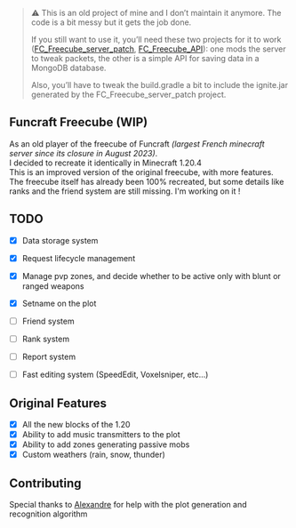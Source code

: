 
> ⚠️ This is an old project of mine and I don’t maintain it anymore.
> The code is a bit messy but it gets the job done.
> 
> If you still want to use it, you’ll need these two projects for it to work ([FC_Freecube_server_patch](https://github.com/Torahime3/FC_Freecube_server_patch), [FC_Freecube_API](https://github.com/Torahime3/FC_Freecube_API)): one mods the server to tweak packets, the other is a simple API for saving data in a MongoDB database.
>
> Also, you’ll have to tweak the build.gradle a bit to include the ignite.jar generated by the FC_Freecube_server_patch project.

## Funcraft Freecube (WIP)

As an old player of the freecube of Funcraft _(largest French minecraft server since its closure in August 2023)_.<br>
I decided to recreate it identically in Minecraft 1.20.4 <br>
This is an improved version of the original freecube, with more features. <br>
The freecube itself has already been 100% recreated, but some details like ranks and the friend system are still missing.
I'm working on it !

## TODO


- [x] Data storage system
- [x] Request lifecycle management
- [x] Manage pvp zones, and decide whether to be active only with blunt or ranged weapons
- [x] Setname on the plot
- [ ] Friend system
- [ ] Rank system
- [ ] Report system
- [ ] Fast editing system (SpeedEdit, Voxelsniper, etc...)


## Original Features

- [x] All the new blocks of the 1.20
- [x] Ability to add music transmitters to the plot
- [x] Ability to add zones generating passive mobs
- [x] Custom weathers (rain, snow, thunder)

## Contributing

Special thanks to [Alexandre](https://github.com/Alexandre-slw) for help with the plot generation and recognition algorithm